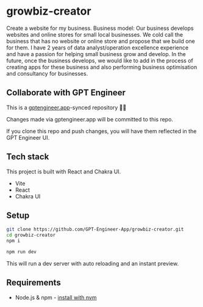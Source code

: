 # growbiz-creator

Create a website for my business.
Business model: Our business develops websites and online stores for small local businesses. We cold call the business that has no website or online store and propose that we build one for them. I have 2 years of data analyst/operation excellence experience and have a passion for helping small business grow and develop.
In the future, once the business develops, we would like to add in the process of creating apps for these business and also performing business optimisation and consultancy for businesses.

## Collaborate with GPT Engineer

This is a [gptengineer.app](https://gptengineer.app)-synced repository 🌟🤖

Changes made via gptengineer.app will be committed to this repo.

If you clone this repo and push changes, you will have them reflected in the GPT Engineer UI.

## Tech stack

This project is built with React and Chakra UI.

- Vite
- React
- Chakra UI

## Setup

```sh
git clone https://github.com/GPT-Engineer-App/growbiz-creator.git
cd growbiz-creator
npm i
```

```sh
npm run dev
```

This will run a dev server with auto reloading and an instant preview.

## Requirements

- Node.js & npm - [install with nvm](https://github.com/nvm-sh/nvm#installing-and-updating)
